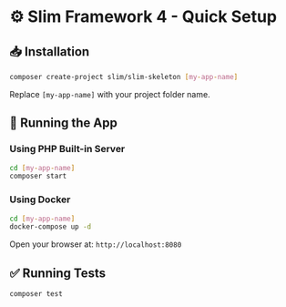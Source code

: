 # ⚙️ Slim Framework 4 - Quick Setup

## 📥 Installation

```bash
composer create-project slim/slim-skeleton [my-app-name]
```

Replace `[my-app-name]` with your project folder name.

## 🚀 Running the App

### Using PHP Built-in Server

```bash
cd [my-app-name]
composer start
```

### Using Docker

```bash
cd [my-app-name]
docker-compose up -d
```

Open your browser at: `http://localhost:8080`

## ✅ Running Tests

```bash
composer test
```